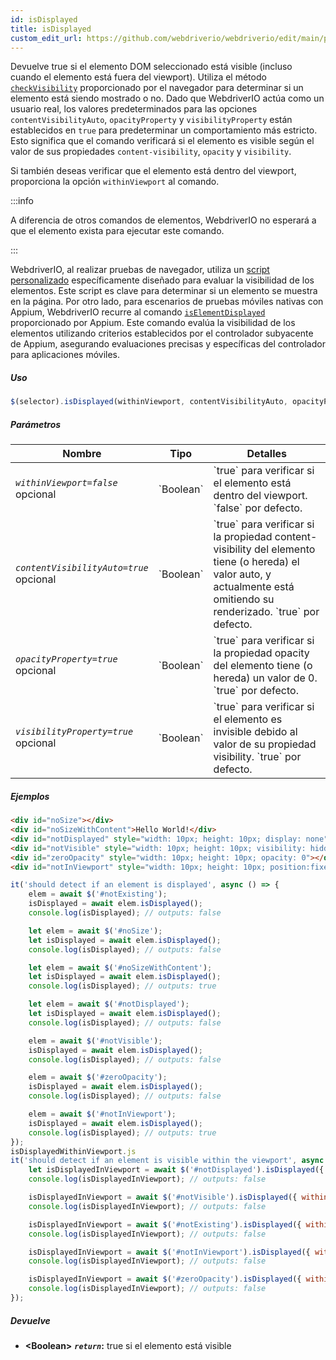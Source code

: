 ```yaml
---
id: isDisplayed
title: isDisplayed
custom_edit_url: https://github.com/webdriverio/webdriverio/edit/main/packages/webdriverio/src/commands/element/isDisplayed.ts
---
```


Devuelve true si el elemento DOM seleccionado está visible (incluso cuando el elemento está fuera del viewport). Utiliza
el método [`checkVisibility`](https://developer.mozilla.org/en-US/docs/Web/API/Element/checkVisibility#visibilityproperty)
proporcionado por el navegador para determinar si un elemento está siendo mostrado o no. Dado que WebdriverIO actúa como un
usuario real, los valores predeterminados para las opciones `contentVisibilityAuto`, `opacityProperty` y `visibilityProperty`
están establecidos en `true` para predeterminar un comportamiento más estricto. Esto significa que el comando verificará si el elemento es
visible según el valor de sus propiedades `content-visibility`, `opacity` y `visibility`.

Si también deseas verificar que el elemento está dentro del viewport, proporciona la opción `withinViewport` al comando.

:::info

A diferencia de otros comandos de elementos, WebdriverIO no esperará a que el elemento
exista para ejecutar este comando.

:::

WebdriverIO, al realizar pruebas de navegador, utiliza un [script personalizado](https://github.com/webdriverio/webdriverio/blob/59d349ca847950354d02b9e548f60cc50e7871f0/packages/webdriverio/src/scripts/isElementDisplayed.ts)
específicamente diseñado para evaluar la visibilidad de los elementos. Este script es clave para determinar si un
elemento se muestra en la página. Por otro lado, para escenarios de pruebas móviles nativas con Appium, WebdriverIO
recurre al comando [`isElementDisplayed`](https://appium.io/docs/en/2.1/reference/interfaces/appium_types.ExternalDriver/#elementdisplayed)
proporcionado por Appium. Este comando evalúa la visibilidad de los elementos utilizando criterios establecidos por el
controlador subyacente de Appium, asegurando evaluaciones precisas y específicas del controlador para aplicaciones móviles.

##### Uso

```js
$(selector).isDisplayed(withinViewport, contentVisibilityAuto, opacityProperty, visibilityProperty)
```

##### Parámetros

<table>
  <thead>
    <tr>
      <th>Nombre</th><th>Tipo</th><th>Detalles</th>
    </tr>
  </thead>
  <tbody>
    <tr>
      <td><code><var>withinViewport=false</var></code><br /><span className="label labelWarning">opcional</span></td>
      <td>`Boolean`</td>
      <td>`true` para verificar si el elemento está dentro del viewport. `false` por defecto.</td>
    </tr>
    <tr>
      <td><code><var>contentVisibilityAuto=true</var></code><br /><span className="label labelWarning">opcional</span></td>
      <td>`Boolean`</td>
      <td>`true` para verificar si la propiedad content-visibility del elemento tiene (o hereda) el valor auto, y actualmente está omitiendo su renderizado. `true` por defecto.</td>
    </tr>
    <tr>
      <td><code><var>opacityProperty=true</var></code><br /><span className="label labelWarning">opcional</span></td>
      <td>`Boolean`</td>
      <td>`true` para verificar si la propiedad opacity del elemento tiene (o hereda) un valor de 0. `true` por defecto.</td>
    </tr>
    <tr>
      <td><code><var>visibilityProperty=true</var></code><br /><span className="label labelWarning">opcional</span></td>
      <td>`Boolean`</td>
      <td>`true` para verificar si el elemento es invisible debido al valor de su propiedad visibility. `true` por defecto.</td>
    </tr>
  </tbody>
</table>

##### Ejemplos

```html title="index.html"
<div id="noSize"></div>
<div id="noSizeWithContent">Hello World!</div>
<div id="notDisplayed" style="width: 10px; height: 10px; display: none"></div>
<div id="notVisible" style="width: 10px; height: 10px; visibility: hidden"></div>
<div id="zeroOpacity" style="width: 10px; height: 10px; opacity: 0"></div>
<div id="notInViewport" style="width: 10px; height: 10px; position:fixed; top: 999999; left: 999999"></div>
```

```js title="isDisplayed.js"
it('should detect if an element is displayed', async () => {
    elem = await $('#notExisting');
    isDisplayed = await elem.isDisplayed();
    console.log(isDisplayed); // outputs: false

    let elem = await $('#noSize');
    let isDisplayed = await elem.isDisplayed();
    console.log(isDisplayed); // outputs: false

    let elem = await $('#noSizeWithContent');
    let isDisplayed = await elem.isDisplayed();
    console.log(isDisplayed); // outputs: true

    let elem = await $('#notDisplayed');
    let isDisplayed = await elem.isDisplayed();
    console.log(isDisplayed); // outputs: false

    elem = await $('#notVisible');
    isDisplayed = await elem.isDisplayed();
    console.log(isDisplayed); // outputs: false

    elem = await $('#zeroOpacity');
    isDisplayed = await elem.isDisplayed();
    console.log(isDisplayed); // outputs: false

    elem = await $('#notInViewport');
    isDisplayed = await elem.isDisplayed();
    console.log(isDisplayed); // outputs: true
});
isDisplayedWithinViewport.js
it('should detect if an element is visible within the viewport', async () => {
    let isDisplayedInViewport = await $('#notDisplayed').isDisplayed({ withinViewport: true });
    console.log(isDisplayedInViewport); // outputs: false

    isDisplayedInViewport = await $('#notVisible').isDisplayed({ withinViewport: true });
    console.log(isDisplayedInViewport); // outputs: false

    isDisplayedInViewport = await $('#notExisting').isDisplayed({ withinViewport: true });
    console.log(isDisplayedInViewport); // outputs: false

    isDisplayedInViewport = await $('#notInViewport').isDisplayed({ withinViewport: true });
    console.log(isDisplayedInViewport); // outputs: false

    isDisplayedInViewport = await $('#zeroOpacity').isDisplayed({ withinViewport: true });
    console.log(isDisplayedInViewport); // outputs: false
});
```

##### Devuelve

- **&lt;Boolean&gt;**
            **<code><var>return</var></code>:**  true si el elemento está visible